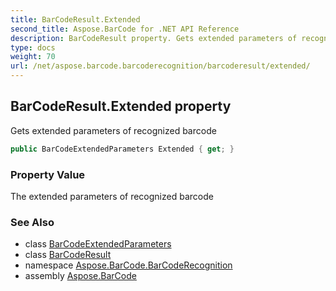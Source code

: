 ```yaml
---
title: BarCodeResult.Extended
second_title: Aspose.BarCode for .NET API Reference
description: BarCodeResult property. Gets extended parameters of recognized barcode
type: docs
weight: 70
url: /net/aspose.barcode.barcoderecognition/barcoderesult/extended/
---
```

## BarCodeResult.Extended property

Gets extended parameters of recognized barcode

```csharp
public BarCodeExtendedParameters Extended { get; }
```

### Property Value

The extended parameters of recognized barcode

### See Also

* class [BarCodeExtendedParameters](../../barcodeextendedparameters/)
* class [BarCodeResult](../)
* namespace [Aspose.BarCode.BarCodeRecognition](../../../aspose.barcode.barcoderecognition/)
* assembly [Aspose.BarCode](../../../)


